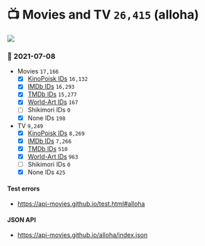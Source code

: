 # :tv: Movies and TV `26,415` (alloha)

<a href="https://API-Movies.github.io"><img src="https://API-Movies.github.io/banner.png?cache"></a>

### :date: 2021-07-08
- Movies `17,166`
  - [x] <a href="https://API-Movies.github.io/alloha/movie_kinopoisk_ids.json">KinoPoisk IDs</a> `16,132`
  - [x] <a href="https://API-Movies.github.io/alloha/movie_imdb_ids.json">IMDb IDs</a> `16,293`
  - [x] <a href="https://API-Movies.github.io/alloha/movie_tmdb_ids.json">TMDb IDs</a> `15,277`
  - [x] <a href="https://API-Movies.github.io/alloha/movie_world_art_ids.json">World-Art IDs</a> `167`
  - [ ] Shikimori IDs `0`
  - [x] None IDs `198`
- TV `9,249`
  - [x] <a href="https://API-Movies.github.io/alloha/tv_kinopoisk_ids.json">KinoPoisk IDs</a> `8,269`
  - [x] <a href="https://API-Movies.github.io/alloha/tv_imdb_ids.json">IMDb IDs</a> `7,266`
  - [x] <a href="https://API-Movies.github.io/alloha/tv_tmdb_ids.json">TMDb IDs</a> `510`
  - [x] <a href="https://API-Movies.github.io/alloha/tv_world_art_ids.json">World-Art IDs</a> `963`
  - [ ] Shikimori IDs `0`
  - [x] None IDs `425`
#### Test errors
- <a href='https://api-movies.github.io/test.html#alloha'>https://api-movies.github.io/test.html#alloha</a>
#### JSON API
- <a href='https://api-movies.github.io/alloha/index.json'>https://api-movies.github.io/alloha/index.json</a>
